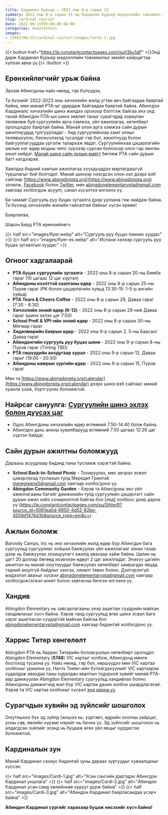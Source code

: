 ```yaml
---
title: Кардинал Курьер — 2022 оны 8-р сарын 15
summary: 2022 оны 8-р сарын 15-ны Кардинал Курьер мэдээллийн товхимол.
slug: cardinal courier
date: 2022-08-15T05:00:00-04:00
categories: newsletters
images: 
- /2022/08/15/cardinal-courier/images/Cardi-1.jpg
---
```


{{< button href="https://lp.constantcontactpages.com/su/t3ku1aP" >}}Энд дарж Кардинал Курьер мэдээллийн товхимолыг имэйл хайрцагтаа хүлээн авна уу.{{< /button >}}

## Ерөнхийлөгчийг урьж байна

Эрхэм Абингдоны найз нөхөд, гэр бүлүүдээ,

Та бүхнийг 2022-2023 оны хичээлийн жилд угтан авч байгаадаа баяртай байна, мөн манай PTA-ыг удирдаж байгаадаа баяртай байна. Абингдон Кардиналс хичээлийн шинэ жилдээ орохоор бэлтгэж байгаа энэ үед танай Абингдон ПТА-ын шинэ зөвлөл таныг сурагчдад зориулан төлөвлөж буй сургуулийн арга хэмжээ, үйл ажиллагаа, хөтөлбөрт оролцохдоо баяртай байна. Манай олон арга хэмжээ сайн дурын ажилтнуудад тулгуурладаг - бид сургуулийнхаа хамт олныг төлөвшүүлэх, бэхжүүлэхэд тусалдаг гэр бүл, ажилтнууд болон байгууллагууддаа үргэлж талархаж явдаг. Сургуулийнхаа цэцэрлэгийн ажлын нэг өдөр модны чипс хүрзээр сурсан болохоор олон гар хөнгөн ажил хийдэг. [Манай шинэ сайн дурын маягт](https://www.abingdonpta.org/volunteer/) бөглөж PTA сайн дурын багт нэгдээрэй.

Хамтдаа бидний хамтын ажиллагаа хүүхдүүддээ мартагдашгүй туршлагыг бий болгодог. Манай шинээр нээгдсэн олон хэл дээрх вэб сайтаар [https://www.abingdonpta.org](https://www.abingdonpta.org) зочилж, [Facebook](https://www.facebook.com/AbingdonElementaryPTA) болон [Twitter](https://twitter.com/abingdonpta), мөн [abingdonelementarypta@gmail.com](mailto:abingdonelementarypta@gmail.com) хаягаар холбогдож асуулт, санал хүсэлтээ илгээнэ үү.

Би чамайг Сургууль руу буцах зугаалга дээр уулзана гэж найдаж байна. Та бүхэнд хичээлийн жилийн гайхалтай байхыг хүсэн ерөөе!

Баярлалаа,

Шарон Берд
PTA ерөнхийлөгч

{{< half src="images/flyer.webp" alt="Сургууль руу буцах пикник хуудас" >}}
{{< half src="images/flyer-es.webp" alt="Испани хэлээр сургууль руу буцах зугаалгын хуудас" >}}

## Огноог хадгалаарай

- **PTA буцах сургуулийн зугаалга** - 2022 оны 8-р сарын 20-ны Бямба гараг (10 цагаас 12 цаг хүртэл)
- **Абиндоны нээлттэй хаалганы өдөр** - 2022 оны 8-р сарын 25-ны Пүрэв гараг (PK болон цэцэрлэгийн хувьд 13:30-15: 1-5-р ангийн хувьд)
- **PTA Tears & Cheers Coffee** - 2022 оны 8-р сарын 29, Даваа гараг (7:30 - 8:30)
- **Хичээлийн эхний өдөр (K-12)** - 2022 оны 8-р сарын 29-ний Даваа гараг (шинэ эхлэх цаг 7:50)
- **School PreK & VPI-ийн эхний өдөр** - 2022 оны 8-р сарын 30-ны Мягмар гараг
- **Хөдөлмөрийн баярын өдөр** - 2022 оны 9-р сарын 2, 5-ны Баасан/Даваа гараг
- **Абиндонгийн сургууль руу буцах шөнө** - 2022 оны 9-р сарын 8-ны Пүрэв гараг (Timing TBD)
- **PTA гишүүдийн анхдугаар хурал** - 2022 оны 9-р сарын 12, Даваа гариг ​​(19:00 - 20:30)
- **Абиндоны намрын зургийн өдөр** - 2022 оны 9-р сарын 15, Пүрэв гараг

Мөн та [https://www.abingdonpta.org/calendar](https://www.abingdonpta.org/calendar) дээрх шинэ вэб сайтаас манай хуанли үзэж, бүртгүүлэх боломжтой.

## Найрсаг сануулга: [Сургуулийн шинэ эхлэх болон дуусах цаг](https://abingdon.apsva.us/post/new-school-start-and-end-times/)

- Одоо Абингдоны хичээлийн өдөр өглөөний 7:50-14:40 болж байна.
- Абингдон дахь анхны хувилбарууд өглөөний 7:50 цагаас 12:26 цаг хүртэл байдаг.

## Сайн дурын ажилтны боломжууд

Дараахь асуудлаар бидэнд таны тусламж хэрэгтэй байна.

- **School Back-to-School Picnic** - Тохируулах, мөс авчрах эсвэл цэвэрлэхэд туслахын тулд Мередит Гринтэй [meregreene5@gmail.com](mailto:meregreene5@gmail.com) хаягаар холбогдоно уу.
- **Abingdon Community Garden** - Хэрэв та Абингдоны эко үйл ажиллагааны багийг дэмжихийн тулд сургуулийн цэцэрлэгт сайн дурын ажил хийх сонирхолтой байгаа бол [энд] холбоос дээр дарна уу (https://lp.constantcontactpages.com/su/SjhlqrR?source_id=0061ea0d-9950-4d52-82be-4559d1474d3b&source_type=em&c=).

## Ажлын боломж

Baroody Camps, Inc нь энэ хичээлийн жилд өдөр бүр Абингдон бага сургуульд сургуулиас хойшхи баяжуулах үйл ажиллагааг хянах газар дээр нь баяжуулах зохицуулагч ажилд авахаар хайж байна. Цалин нь цагт 20 доллар бөгөөд ихэвчлэн өдөрт 2 цаг ажилладаг. Энэхүү цагийн ажилтан нь манай оюутнуудыг баяжуулах хөтөлбөрт хамрагдах явцад тэдний аюулгүй байдлыг хангах, хяналт тавих болно. Дэлгэрэнгүй мэдээлэл авахыг хүсвэл [abingdonelementarypta@gmail.com](mailto:abingdonelementarypta@gmail.com) хаягаар холбогдож/эсвэл анкет болон хавтасны бичгээ илгээнэ үү.

## Хандив

Abingdon Elementary нь завсарлагааны үеэр ашиглах сүүдрийн майхан хандивлахыг хүсч байна. Хэрэв танд сургуульд өгөх шинэ эсвэл бага зэрэг ашигласан сүүдэртэй майхан байгаа бол [abingdonelementarypta@gmail.com](mailto:abingdonelementarypta@gmail.com) хаягаар бидэнтэй холбогдоно уу.

## Харрис Титер хөнгөлөлт

Abingdon PTA нь Харрис Титерийн боловсролын хөтөлбөрт оролцдог. Abingdon Elementary (**5748**) VIC картыг холбож, Абингдонд мөнгө босгоход тусална уу. Найз нөхөд, гэр бүл, хөршүүдээ мөн VIC картаа холбохыг уриална уу. Harris Teeter-ийн бүтээгдэхүүнийг VIC картаараа худалдаж авахдаа таны худалдан авалтын тодорхой хувийг манай PTA-аар дамжуулан Abingdon Elementary сургуульд хандивлах болно. Абингдоны дэмжигчид жил бүр VIC картаа дахин холбох шаардлагатай. Хэрэв та VIC картаа холбохыг хүсвэл [энд дарна уу](https://docs.google.com/forms/d/e/1FAIpQLSeiAe72qt4qTb_b2xmB-TUZByVkD-QxfVNyFEEHGc6sGkFzYQ/viewform).

## Сурагчдын хувийн эд зүйлсийг шошголох

Оюутныхоо бүх эд зүйлд (жишээ нь: үүргэвч, өдрийн хоолны хайрцаг, усны сав, өвлийн хүрэм) нэрийг нь бичнэ үү. Эд зүйлсийг шошголох нь алдагдсан зүйлийг эзэнд нь буцааж өгөх үйл явцыг хурдасгах боломжтой.

## Кардиналын зун

Манай Кардинал сахиус бидэнтэй зуны дараах зургуудыг хуваалцахыг хүссэн.

{{< half src="images/Cardi-1.jpg" alt="Усан сангийн дэргэдэх Абингдон Кардинал уншлага" >}}
{{< half src="images/Cardi-2.jpg" alt="Абиндон Кардинал усан санд хөлийнхөө хурууг дүрж байна" >}}
{{< half src="images/Cardi-3.jpg" alt="Абиндон Кардинал баярласандаа үсэрч байна" >}}

**Абиндон Кардинал сүргийг харахаар буцаж нисэхийг хүсч байна!**